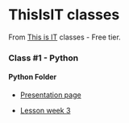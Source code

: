 # ThisIsIT classes

From [This is IT](https://www.thisisit.io) classes - Free tier.

### Class #1 - Python
 
#### Python Folder

* [Presentation page](pythonClasses/examplesWeek3.py)

* [Lesson week 3](pythonClasses/examplesWeek3.py)